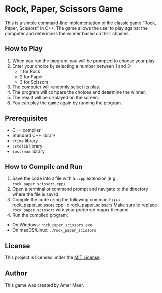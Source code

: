 # Rock, Paper, Scissors Game

This is a simple command-line implementation of the classic game "Rock, Paper, Scissors" in C++. The game allows the user to play against the computer and determines the winner based on their choices.

## How to Play

1. When you run the program, you will be prompted to choose your play.
2. Enter your choice by selecting a number between 1 and 3:
   - 1 for Rock
   - 2 for Paper
   - 3 for Scissors
3. The computer will randomly select its play.
4. The program will compare the choices and determine the winner.
5. The result will be displayed on the screen.
6. You can play the game again by running the program.

## Prerequisites

- C++ compiler
- Standard C++ library
- `ctime` library
- `cstdlib` library
- `iostream` library

## How to Compile and Run

1. Save the code into a file with a `.cpp` extension (e.g., `rock_paper_scissors.cpp`).
2. Open a terminal or command prompt and navigate to the directory where the file is saved.
3. Compile the code using the following command:
g++ rock_paper_scissors.cpp -o rock_paper_scissors
Make sure to replace `rock_paper_scissors` with your preferred output filename.
4. Run the compiled program:
- On Windows: `rock_paper_scissors.exe`
- On macOS/Linux: `./rock_paper_scissors`

## License

This project is licensed under the [MIT License](https://opensource.org/licenses/MIT).

## Author

This game was created by Amer Meer.
